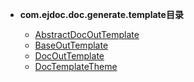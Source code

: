 





- **com.ejdoc.doc.generate.template目录**

	- [AbstractDocOutTemplate](jdocGenerate/com/ejdoc/doc/generate/template/AbstractDocOutTemplate.md)
	- [BaseOutTemplate](jdocGenerate/com/ejdoc/doc/generate/template/BaseOutTemplate.md)
	- [DocOutTemplate](jdocGenerate/com/ejdoc/doc/generate/template/DocOutTemplate.md)
	- [DocTemplateTheme](jdocGenerate/com/ejdoc/doc/generate/template/DocTemplateTheme.md)
